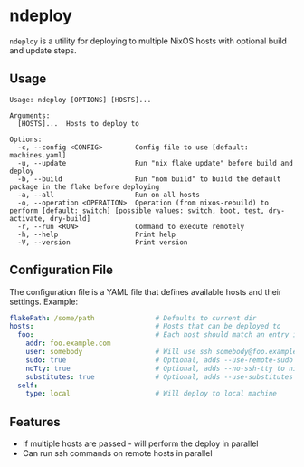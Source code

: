 # ndeploy

`ndeploy` is a utility for deploying to multiple NixOS hosts with optional build and update steps.

## Usage

```
Usage: ndeploy [OPTIONS] [HOSTS]...

Arguments:
  [HOSTS]...  Hosts to deploy to

Options:
  -c, --config <CONFIG>        Config file to use [default: machines.yaml]
  -u, --update                 Run "nix flake update" before build and deploy
  -b, --build                  Run "nom build" to build the default package in the flake before deploying
  -a, --all                    Run on all hosts
  -o, --operation <OPERATION>  Operation (from nixos-rebuild) to perform [default: switch] [possible values: switch, boot, test, dry-activate, dry-build]
  -r, --run <RUN>              Command to execute remotely
  -h, --help                   Print help
  -V, --version                Print version
```

## Configuration File

The configuration file is a YAML file that defines available hosts and their settings. Example:

```yaml
flakePath: /some/path               # Defaults to current dir
hosts:                              # Hosts that can be deployed to
  foo:                              # Each host should match an entry in nixosConfigurations
    addr: foo.example.com
    user: somebody                  # Will use ssh somebody@foo.example.com
    sudo: true                      # Optional, adds --use-remote-sudo to nixos-rebuild (default: true if user != root)
    noTty: true                     # Optional, adds --no-ssh-tty to nixos-rebuild (default: true)
    substitutes: true               # Optional, adds --use-substitutes to nixos-rebuild (default: true)
  self:                             
    type: local                     # Will deploy to local machine
```

## Features

- If multiple hosts are passed - will perform the deploy in parallel
- Can run ssh commands on remote hosts in parallel
